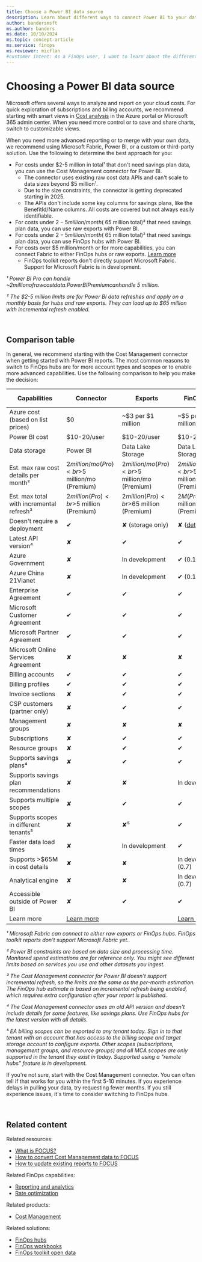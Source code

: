 ```yaml
---
title: Choose a Power BI data source
description: Learn about different ways to connect Power BI to your data to analyze and report on cloud costs, including connectors and exports.
author: bandersmsft
ms.author: banders
ms.date: 10/10/2024
ms.topic: concept-article
ms.service: finops
ms.reviewer: micflan
#customer intent: As a FinOps user, I want to learn about the different ways to connect Power BI to your data so that I can do it.
---
```


<!-- markdownlint-disable-next-line MD025 -->
# Choosing a Power BI data source

Microsoft offers several ways to analyze and report on your cloud costs. For quick exploration of subscriptions and billing accounts, we recommend starting with smart views in [Cost analysis](/azure/cost-management-billing/costs/quick-acm-cost-analysis) in the Azure portal or Microsoft 365 admin center. When you need more control or to save and share charts, switch to customizable views.

When you need more advanced reporting or to merge with your own data, we recommend using Microsoft Fabric, Power BI, or a custom or third-party solution. Use the following to determine the best approach for you:

- For costs under $2-5 million in total¹ that don't need savings plan data, you can use the Cost Management connector for Power BI.
  - The connector uses existing raw cost data APIs and can't scale to data sizes beyond $5 million¹.
  - Due to the size constraints, the connector is getting deprecated starting in 2025.
  - The APIs don't include some key columns for savings plans, like the BenefitId/Name columns. All costs are covered but not always easily identifiable.
- For costs under $2-5 million/month (~$65 million total)² that need savings plan data, you can use raw exports with Power BI.
- For costs under $2-5 million/month (~$65 million total)² that need savings plan data, you can use FinOps hubs with Power BI.
- For costs over $5 million/month or for more capabilities, you can connect Fabric to either FinOps hubs or raw exports. [Learn more](../../fabric/create-fabric-workspace-finops.md)
  - FinOps toolkit reports don't directly support Microsoft Fabric. Support for Microsoft Fabric is in development.

_¹ Power BI Pro can handle ~$2 million of raw cost data. Power BI Premium can handle ~$5 million._

_² The $2-5 million limits are for Power BI data refreshes and apply on a monthly basis for hubs and raw exports. They can load up to $65 million with incremental refresh enabled._

<br>

## Comparison table

In general, we recommend starting with the Cost Management connector when getting started with Power BI reports. The most common reasons to switch to FinOps hubs are for more account types and scopes or to enable more advanced capabilities. Use the following comparison to help you make the decision:

| Capabilities                             | Connector                                      | Exports                                        | FinOps hubs                                    | Microsoft Fabric¹              |
| ---------------------------------------- | ---------------------------------------------- | ---------------------------------------------- | ---------------------------------------------- | ------------------------------ |
| Azure cost (based on list prices)        | $0                                             | ~$3 per $1 million                             | ~$5 per $1 million                             | ~$3 per $1 million             |
| Power BI cost                            | $10-20/user                                    | $10-20/user                                    | $10-20/user                                    | $300+                          |
| Data storage                             | Power BI                                       | Data Lake Storage                              | Data Lake Storage                              | Data Lake Storage              |
| Est. max raw cost details per month²     | $2 million/mo (Pro)<br>$5 million/mo (Premium) | $2 million/mo (Pro)<br>$5 million/mo (Premium) | $2 million/mo (Pro)<br>$5 million/mo (Premium) | TBD                            |
| Est. max total with incremental refresh³ | $2 million (Pro)<br>$5 million (Premium)       | $2 million (Pro)<br>$65 million (Premium)      | $2M (Pro)<br>$65 million (Premium)             | TBD                            |
| Doesn't require a deployment             | ✔                                              | ✘ (storage only)                               | ✘ ([details][hubs-template])                   | ✘                              |
| Latest API version⁴                      | ✘                                              | ✔                                              | ✔                                              | ✔                              |
| Azure Government                         | ✘                                              | In development                                 | ✔ (0.1.1)                                      | ✔ (via Hubs)                   |
| Azure China 21Vianet                     | ✘                                              | In development                                 | ✔ (0.1.1)                                      | ✔ (via Hubs)                   |
| Enterprise Agreement                     | ✔                                              | ✔                                              | ✔                                              | ✔                              |
| Microsoft Customer Agreement             | ✔                                              | ✔                                              | ✔                                              | ✔                              |
| Microsoft Partner Agreement              | ✔                                              | ✔                                              | ✔                                              | ✔                              |
| Microsoft Online Services Agreement      | ✘                                              | ✘                                              | ✘                                              | ✘                              |
| Billing accounts                         | ✔                                              | ✔                                              | ✔                                              | ✔                              |
| Billing profiles                         | ✔                                              | ✔                                              | ✔                                              | ✔                              |
| Invoice sections                         | ✘                                              | ✔                                              | ✔                                              | ✔                              |
| CSP customers (partner only)             | ✘                                              | ✔                                              | ✔                                              | ✔                              |
| Management groups                        | ✘                                              | ✘                                              | ✘                                              | ✘                              |
| Subscriptions                            | ✘                                              | ✔                                              | ✔                                              | ✔                              |
| Resource groups                          | ✘                                              | ✔                                              | ✔                                              | ✔                              |
| Supports savings plans⁴                  | ✘                                              | ✔                                              | ✔                                              | ✔                              |
| Supports savings plan recommendations    | ✘                                              | ✘                                              | In development                                 | In development                 |
| Supports multiple scopes                 | ✘                                              | ✔                                              | ✔                                              | ✔                              |
| Supports scopes in different tenants⁵    | ✘                                              | ✘⁵                                             | ✔                                              | ✔ (via Hubs)                   |
| Faster data load times                   | ✘                                              | In development                                 | ✔                                              | ✔ (via Hubs)                   |
| Supports >$65M in cost details           | ✘                                              | ✘                                              | In development (0.7)                           | ✔                              |
| Analytical engine                        | ✘                                              | ✘                                              | In development (0.7)                           | ✔                              |
| Accessible outside of Power BI           | ✘                                              | ✔                                              | ✔                                              | ✔                              |
| Learn more                               | [Learn more][about-connector]                  |                                                | [Learn more][about-hubs]                       | [Learn more][about-workspaces] |

[about-connector]: /power-bi/connect-data/desktop-connect-azure-cost-management
[about-hubs]: ../hubs/finops-hubs-overview.md
[about-workspaces]: ../../fabric/create-fabric-workspace-finops.md
[hubs-template]: ../hubs/template.md

_¹ Microsoft Fabric can connect to either raw exports or FinOps hubs. FinOps toolkit reports don't support Microsoft Fabric yet.._

_² Power BI constraints are based on data size and processing time. Monitored spend estimations are for reference only. You might see different limits based on services you use and other datasets you ingest._

_³ The Cost Management connector for Power BI doesn't support incremental refresh, so the limits are the same as the per-month estimation. The FinOps hub estimate is based on incremental refresh being enabled, which requires extra configuration after your report is published._

_⁴ The Cost Management connector uses an old API version and doesn't include details for some features, like savings plans. Use FinOps hubs for the latest version with all details._

_⁵ EA billing scopes can be exported to any tenant today. Sign in to that tenant with an account that has access to the billing scope and target storage account to configure exports. Other scopes (subscriptions, management groups, and resource groups) and all MCA scopes are only supported in the tenant they exist in today. Supported using a "remote hubs" feature is in development._

If you're not sure, start with the Cost Management connector. You can often tell if that works for you within the first 5-10 minutes. If you experience delays in pulling your data, try requesting fewer months. If you still experience issues, it's time to consider switching to FinOps hubs.

<br>

## Related content

Related resources:

- [What is FOCUS?](../../focus/what-is-focus.md)
- [How to convert Cost Management data to FOCUS](../../focus/convert.md)
- [How to update existing reports to FOCUS](../../focus/mapping.md)

<!-- TODO: Bring in after these resources are moved
- [Common terms](../../_resources/terms.md)
- [Data dictionary](../../_resources/data-dictionary.md)
-->

Related FinOps capabilities:

- [Reporting and analytics](../../framework/understand/reporting.md)
- [Rate optimization](../../framework/optimize/rates.md)

Related products:

- [Cost Management](/azure/cost-management-billing/costs/)

Related solutions:

- [FinOps hubs](../hubs/finops-hubs-overview.md)
- [FinOps workbooks](https://aka.ms/finops/workbooks)
- [FinOps toolkit open data](../open-data.md)

<br>
